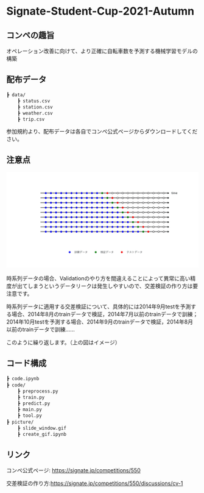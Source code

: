 # Signate-Student-Cup-2021-Autumn



## コンペの趣旨

オペレーション改善に向けて、より正確に自転車数を予測する機械学習モデルの構築  

  

  
  

## 配布データ

```
┣ data/
    ┣ status.csv            
    ┣ station.csv           
    ┣ weather.csv    		    
    ┣ trip.csv              
```

参加規約より、配布データは各自でコンペ公式ページからダウンロードしてください。

  
  
  


## 注意点

<img src="picture\slide_window.gif" style="zoom:67%;" />

時系列データの場合、Validationのやり方を間違えることによって異常に高い精度が出てしまうというデータリークは発生しやすいので、交差検証の作り方は要注意です。

時系列データに適用する交差検証について、具体的には2014年9月testを予測する場合、2014年8月のtrainデータで検証，2014年7月以前のtrainデータで訓練；2014年10月testを予測する場合、2014年9月のtrainデータで検証，2014年8月以前のtrainデータで訓練…… 

このように繰り返します。（上の図はイメージ）

  
  
  


## コード構成

```
┣ code.ipynb　　　　　　
┣ code/　　　　　　
    ┣ preprocess.py         
    ┣ train.py      		    
    ┣ predict.py          	
    ┣ main.py      		   	  
    ┣ tool.py   		      	
┣ picture/　　　　　　
    ┣ slide_window.gif      
    ┣ create_gif.ipynb      		
```


  

  
  
## リンク

コンペ公式ページ: https://signate.jp/competitions/550

交差検証の作り方:https://signate.jp/competitions/550/discussions/cv-1
